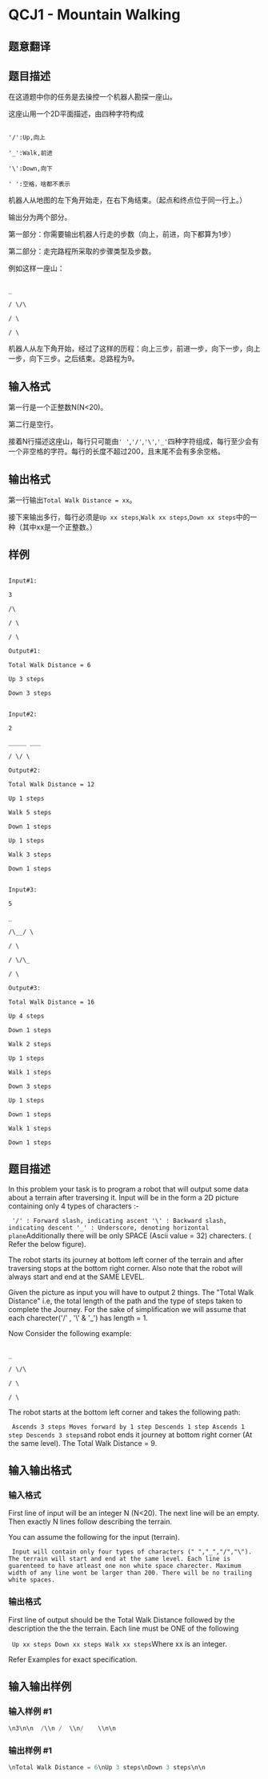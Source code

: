 # QCJ1 - Mountain Walking

## 题意翻译

## 题目描述

在这道题中你的任务是去操控一个机器人勘探一座山。

这座山用一个2D平面描述，由四种字符构成

```

'/':Up,向上

'_':Walk,前进

'\':Down,向下

' ':空格，啥都不表示

```

机器人从地图的左下角开始走，在右下角结束。（起点和终点位于同一行上。）

输出分为两个部分。

第一部分：你需要输出机器人行走的步数（向上，前进，向下都算为1步）

第二部分：走完路程所采取的步骤类型及步数。

例如这样一座山：

```

_

/ \/\

/ \

/ \

```

机器人从左下角开始，经过了这样的历程：向上三步，前进一步，向下一步，向上一步，向下三步。之后结束。总路程为9。

## 输入格式

第一行是一个正整数N(N<20)。

第二行是空行。

接着N行描述这座山，每行只可能由`' '`,`'/'`,`'\'`,`'_'`四种字符组成，每行至少会有一个非空格的字符。每行的长度不超过200，且末尾不会有多余空格。

## 输出格式

第一行输出`Total Walk Distance = xx`。

接下来输出多行，每行必须是`Up xx steps`,`Walk xx steps`,`Down xx steps`中的一种（其中xx是一个正整数。）

## 样例

```

Input#1:

3

/\

/ \

/ \

Output#1:

Total Walk Distance = 6

Up 3 steps

Down 3 steps

```

```

Input#2:

2

_____ ___

/ \/ \

Output#2:

Total Walk Distance = 12

Up 1 steps

Walk 5 steps

Down 1 steps

Up 1 steps

Walk 3 steps

Down 1 steps

```

```

Input#3:

5

_

/\__/ \

/ \

/ \/\_

/ \

Output#3:

Total Walk Distance = 16

Up 4 steps

Down 1 steps

Walk 2 steps

Up 1 steps

Walk 1 steps

Down 3 steps

Up 1 steps

Down 1 steps

Walk 1 steps

Down 1 steps

```

## 题目描述

In this problem your task is to program a robot that will output some data about a terrain after traversing it. Input will be in the form a 2D picture containing only 4 types of characters :-

` '/' : Forward slash, indicating ascent '\' : Backward slash, indicating descent '_' : Underscore, denoting horizontal plane`Additionally there will be only SPACE (Ascii value = 32) charecters. ( Refer the below figure).

The robot starts its journey at bottom left corner of the terrain and after traversing stops at the bottom right corner. Also note that the robot will always start and end at the SAME LEVEL.

Given the picture as input you will have to output 2 things. The "Total Walk Distance" i.e, the total length of the path and the type of steps taken to complete the Journey. For the sake of simplification we will assume that each charecter('/' , '\\' & '\_') has length = 1.

Now Consider the following example:

```

_

/ \/\

/ \

/ \

```

The robot starts at the bottom left corner and takes the following path:

` Ascends 3 steps Moves forward by 1 step Descends 1 step Ascends 1 step Descends 3 steps`and robot ends it journey at bottom right corner (At the same level). The Total Walk Distance = 9.

## 输入输出格式

### 输入格式

First line of input will be an integer N (N<20). The next line will be an empty. Then exactly N lines follow describing the terrain.

You can assume the following for the input (terrain).

` Input will contain only four types of characters (" ","_","/","\"). The terrain will start and end at the same level. Each line is guarenteed to have atleast one non white space charecter. Maximum width of any line wont be larger than 200. There will be no trailing white spaces.`

### 输出格式

First line of output should be the Total Walk Distance followed by the description the the the terrain. Each line must be ONE of the following

` Up xx steps Down xx steps Walk xx steps`Where xx is an integer.

Refer Examples for exact specification.

## 输入输出样例

### 输入样例 #1

```cpp
\n3\n\n  /\\n /  \\n/    \\n\n
```


### 输出样例 #1

```cpp
\nTotal Walk Distance = 6\nUp 3 steps\nDown 3 steps\n\n
```


